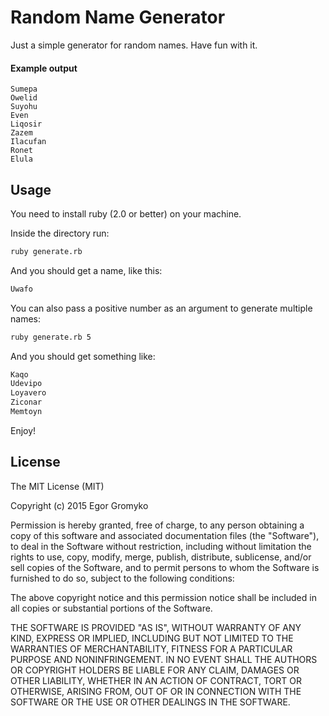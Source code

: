 # Random Name Generator

Just a simple generator for random names.
Have fun with it.

#### Example output

```
Sumepa
Owelid
Suyohu
Even
Liqosir 
Zazem 
Ilacufan
Ronet
Elula
```

## Usage

You need to install ruby (2.0 or better) on your machine.

Inside the directory run:

```zsh
ruby generate.rb
```

And you should get a name, like this:

```zsh
Uwafo
```

You can also pass a positive number as an argument
to generate multiple names:

```zsh
ruby generate.rb 5
```

And you should get something like:

```zsh
Kaqo
Udevipo
Loyavero
Ziconar
Memtoyn
```

Enjoy!

## License

The MIT License (MIT)

Copyright (c) 2015 Egor Gromyko

Permission is hereby granted, free of charge, to any person obtaining a copy
of this software and associated documentation files (the "Software"), to deal
in the Software without restriction, including without limitation the rights
to use, copy, modify, merge, publish, distribute, sublicense, and/or sell
copies of the Software, and to permit persons to whom the Software is
furnished to do so, subject to the following conditions:

The above copyright notice and this permission notice shall be included in
all copies or substantial portions of the Software.

THE SOFTWARE IS PROVIDED "AS IS", WITHOUT WARRANTY OF ANY KIND, EXPRESS OR
IMPLIED, INCLUDING BUT NOT LIMITED TO THE WARRANTIES OF MERCHANTABILITY,
FITNESS FOR A PARTICULAR PURPOSE AND NONINFRINGEMENT. IN NO EVENT SHALL THE
AUTHORS OR COPYRIGHT HOLDERS BE LIABLE FOR ANY CLAIM, DAMAGES OR OTHER
LIABILITY, WHETHER IN AN ACTION OF CONTRACT, TORT OR OTHERWISE, ARISING FROM,
OUT OF OR IN CONNECTION WITH THE SOFTWARE OR THE USE OR OTHER DEALINGS IN
THE SOFTWARE.
